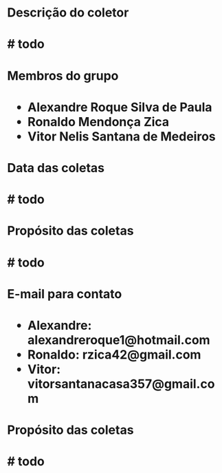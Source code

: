 <h1>
	Descrição do coletor
<h1/>

<p>
# todo
<p/>

<h1>
	Membros do grupo
<h1/>

<p>
<ul>
  <li>Alexandre Roque Silva de Paula</li>
  <li>Ronaldo Mendonça Zica</li>
  <li>Vitor Nelis Santana de Medeiros</li>
</ul>
<p/>

<h1>
	Data das coletas
<h1/>

<p>
# todo
<p/>

<h1>
	Propósito das coletas
<h1/>

<p>
# todo
<p/>

<h1>
	E-mail para contato
<h1/>

<p>
<ul>
  <li>Alexandre: alexandreroque1@hotmail.com</li>
  <li>Ronaldo: rzica42@gmail.com</li>
  <li>Vitor: vitorsantanacasa357@gmail.com</li>
</ul>
<p/>
	
<h1>
	Propósito das coletas
<h1/>

<p>
# todo
<p/>
